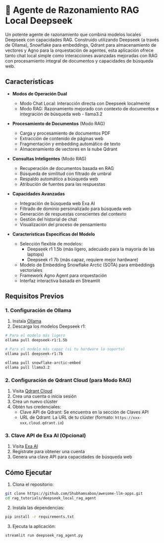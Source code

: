 # 🐋 Agente de Razonamiento RAG Local Deepseek

Un potente agente de razonamiento que combina modelos locales Deepseek con capacidades RAG. Construido utilizando Deepseek (a través de Ollama), Snowflake para embeddings, Qdrant para almacenamiento de vectores y Agno para la orquestación de agentes, esta aplicación ofrece tanto chat local simple como interacciones avanzadas mejoradas con RAG con procesamiento integral de documentos y capacidades de búsqueda web.

## Características

- **Modos de Operación Dual**
  - Modo Chat Local: Interacción directa con Deepseek localmente
  - Modo RAG: Razonamiento mejorado con contexto de documentos e integración de búsqueda web - llama3.2

- **Procesamiento de Documentos** (Modo RAG)
  - Carga y procesamiento de documentos PDF
  - Extracción de contenido de páginas web
  - Fragmentación y embedding automático de texto
  - Almacenamiento de vectores en la nube Qdrant

- **Consultas Inteligentes** (Modo RAG)
  - Recuperación de documentos basada en RAG
  - Búsqueda de similitud con filtrado de umbral
  - Respaldo automático a búsqueda web
  - Atribución de fuentes para las respuestas

- **Capacidades Avanzadas**
  - Integración de búsqueda web Exa AI
  - Filtrado de dominio personalizado para búsqueda web
  - Generación de respuestas conscientes del contexto
  - Gestión del historial de chat
  - Visualización del proceso de pensamiento

- **Características Específicas del Modelo**
  - Selección flexible de modelos:
    - Deepseek r1 1.5b (más ligero, adecuado para la mayoría de las laptops)
    - Deepseek r1 7b (más capaz, requiere mejor hardware)
  - Modelo de Embedding Snowflake Arctic (SOTA) para embeddings vectoriales
  - Framework Agno Agent para orquestación
  - Interfaz interactiva basada en Streamlit

## Requisitos Previos

### 1. Configuración de Ollama
1. Instala [Ollama](https://ollama.ai)
2. Descarga los modelos Deepseek r1:
```bash
# Para el modelo más ligero
ollama pull deepseek-r1:1.5b

# Para el modelo más capaz (si tu hardware lo soporta)
ollama pull deepseek-r1:7b

ollama pull snowflake-arctic-embed
ollama pull llama3.2
```

### 2. Configuración de Qdrant Cloud (para Modo RAG)
1. Visita [Qdrant Cloud](https://cloud.qdrant.io/)
2. Crea una cuenta o inicia sesión
3. Crea un nuevo clúster
4. Obtén tus credenciales:
   - Clave API de Qdrant: Se encuentra en la sección de Claves API
   - URL de Qdrant: La URL de tu clúster (formato: `https://xxx-xxx.cloud.qdrant.io`)

### 3. Clave API de Exa AI (Opcional)
1. Visita [Exa AI](https://exa.ai)
2. Regístrate para obtener una cuenta
3. Genera una clave API para capacidades de búsqueda web

## Cómo Ejecutar

1. Clona el repositorio:
```bash
git clone https://github.com/Shubhamsaboo/awesome-llm-apps.git
cd rag_tutorials/deepseek_local_rag_agent
```

2. Instala las dependencias:
```bash
pip install -r requirements.txt
```

3. Ejecuta la aplicación:
```bash
streamlit run deepseek_rag_agent.py
```

